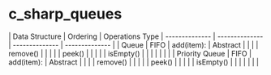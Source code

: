 # c_sharp_queues

| Data Structure |    Ordering    |   Operations        Type
| -------------- | -------------- | -------------- | -------------- |
| Queue          | FIFO           |  add(item):    |    Abstract    |
|                |                |  remove()      |                |
|                |                |  peek()        |                |
|                |                |  isEmpty()     |                |
|                |                |                |                |
| Priority Queue | FIFO           |  add(item):    |    Abstract    |
|                |                |  remove()      |                |
|                |                |  peek()        |                |
|                |                |  isEmpty()     |                |
|                |                |                |                |
